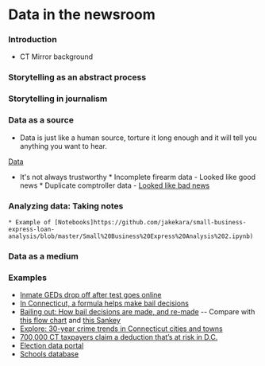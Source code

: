 # Data in the newsroom

### Introduction

* CT Mirror background

### Storytelling as an abstract process

### Storytelling in journalism

### Data as a source

* Data is just like a human source, torture it long enough and it will tell
  you anything you want to hear.

[Data](https://en.wikipedia.org/wiki/Data_(Star_Trek)#/media/File:DataTNG.jpg)

* It's not always trustworthy
       * Incomplete firearm data - Looked like good news
       * Duplicate comptroller data - [Looked like bad news](https://github.com/trendct-data/comptroller-data-problem)

### Analyzing data: Taking notes

    * Example of [Notebooks]https://github.com/jakekara/small-business-express-loan-analysis/blob/master/Small%20Business%20Express%20Analysis%202.ipynb)

### Data as a medium

### Examples

* [Inmate GEDs drop off after test goes online](https://ctmirror.org/2017/12/28/inmate-geds-drop-off-after-test-goes-online/) 
* [In Connecticut, a formula helps make bail decisions](https://trendct.org/2017/02/22/in-connecticut-a-formula-helps-make-bail-decisions/) 
* [Bailing out: How bail decisions are made, and re-made](https://trendct.org/2017/02/22/in-connecticut-a-formula-helps-make-bail-decisions/) -- Compare with [this flow chart](https://www.documentcloud.org/documents/3455625-Pretrial-Release-and-Detention-in-CT-2-6-2017.html#document/p26) and [this Sankey](https://jakekara.github.io/pretrial-sankey/)
* [Explore: 30-year crime trends in Connecticut cities and towns](https://ctmirror.org/2017/09/29/explore-30-year-crime-trends-in-connecticut-cities-and-towns/) 
* [700,000 CT taxpayers claim a deduction that’s at risk in D.C.](https://ctmirror.org/2017/08/02/700000-ct-taxpayers-claim-a-deduction-thats-at-risk-in-d-c/) 
* [Election data portal](https://blogotron.ctmirror.org/election-2016/page/us-house/)
* [Schools database](https://schools.ctmirror.org)
